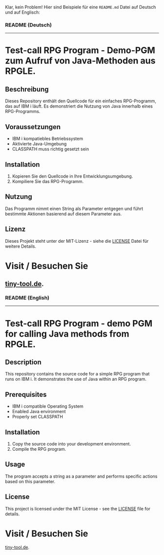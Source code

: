 Klar, kein Problem! Hier sind Beispiele für eine `README.md` Datei auf Deutsch und auf Englisch:

### README (Deutsch)

---

# Test-call RPG Program - Demo-PGM zum Aufruf von Java-Methoden aus RPGLE.

## Beschreibung

Dieses Repository enthält den Quellcode für ein einfaches RPG-Programm, das auf IBM i läuft. Es demonstriert die Nutzung von Java innerhalb eines RPG-Programms.

## Voraussetzungen

- IBM i kompatiebles Betriebssystem
- Aktivierte Java-Umgebung
- CLASSPATH muss richtig gesetzt sein

## Installation

1. Kopieren Sie den Quellcode in Ihre Entwicklungsumgebung.
2. Kompiliere Sie das RPG-Programm.

## Nutzung

Das Programm nimmt einen String als Parameter entgegen und führt bestimmte Aktionen basierend auf diesem Parameter aus.

## Lizenz

Dieses Projekt steht unter der MIT-Lizenz - siehe die [LICENSE](LICENSE) Datei für weitere Details.

# Visit / Besuchen Sie
[tiny-tool.de](https://tiny-tool.de/).
---

### README (English)

---

# Test-call RPG Program - demo PGM for calling Java methods from RPGLE.

## Description

This repository contains the source code for a simple RPG program that runs on IBM i. It demonstrates the use of Java within an RPG program.

## Prerequisites

- IBM i compatible Operating System
- Enabled Java environment
- Properly set CLASSPATH

## Installation

1. Copy the source code into your development environment.
2. Compile the RPG program.

## Usage

The program accepts a string as a parameter and performs specific actions based on this parameter.

## License

This project is licensed under the MIT License - see the [LICENSE](LICENSE) file for details.

# Visit / Besuchen Sie
[tiny-tool.de](https://tiny-tool.de/).